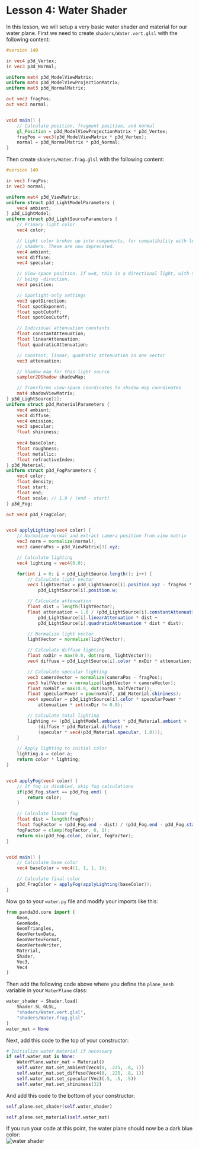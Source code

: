 # Lesson 4: Water Shader

In this lesson, we will setup a very basic water shader and material for our water plane. First we need to create `shaders/Water.vert.glsl` with the following content:
```glsl
#version 140

in vec4 p3d_Vertex;
in vec3 p3d_Normal;

uniform mat4 p3d_ModelViewMatrix;
uniform mat4 p3d_ModelViewProjectionMatrix;
uniform mat3 p3d_NormalMatrix;

out vec3 fragPos;
out vec3 normal;


void main() {
    // Calculate position, fragment position, and normal
    gl_Position = p3d_ModelViewProjectionMatrix * p3d_Vertex;
    fragPos = vec3(p3d_ModelViewMatrix * p3d_Vertex);
    normal = p3d_NormalMatrix * p3d_Normal;
}
```

Then create `shaders/Water.frag.glsl` with the following content:
```glsl
#version 140

in vec3 fragPos;
in vec3 normal;

uniform mat4 p3d_ViewMatrix;
uniform struct p3d_LightModelParameters {
    vec4 ambient;
} p3d_LightModel;
uniform struct p3d_LightSourceParameters {
    // Primary light color.
    vec4 color;

    // Light color broken up into components, for compatibility with legacy
    // shaders. These are now deprecated.
    vec4 ambient;
    vec4 diffuse;
    vec4 specular;

    // View-space position. If w=0, this is a directional light, with the xyz
    // being -direction.
    vec4 position;

    // Spotlight-only settings
    vec3 spotDirection;
    float spotExponent;
    float spotCutoff;
    float spotCosCutoff;

    // Individual attenuation constants
    float constantAttenuation;
    float linearAttenuation;
    float quadraticAttenuation;

    // constant, linear, quadratic attenuation in one vector
    vec3 attenuation;

    // Shadow map for this light source
    sampler2DShadow shadowMap;

    // Transforms view-space coordinates to shadow map coordinates
    mat4 shadowViewMatrix;
} p3d_LightSource[2];
uniform struct p3d_MaterialParameters {
    vec4 ambient;
    vec4 diffuse;
    vec4 emission;
    vec3 specular;
    float shininess;
    
    vec4 baseColor;
    float roughness;
    float metallic;
    float refractiveIndex;
} p3d_Material;
uniform struct p3d_FogParameters {
    vec4 color;
    float density;
    float start;
    float end;
    float scale; // 1.0 / (end - start)
} p3d_Fog;

out vec4 p3d_FragColor;


vec4 applyLighting(vec4 color) {
    // Normalize normal and extract camera position from view matrix
    vec3 norm = normalize(normal);
    vec3 cameraPos = p3d_ViewMatrix[3].xyz;

    // Calculate lighting
    vec4 lighting = vec4(0.0);

    for(int i = 0; i < p3d_LightSource.length(); i++) {
        // Calculate light vector
        vec3 lightVector = p3d_LightSource[i].position.xyz - fragPos * 
            p3d_LightSource[i].position.w;

        // Calculate attenuation
        float dist = length(lightVector);
        float attenuation = 1.0 / (p3d_LightSource[i].constantAttenuation + 
            p3d_LightSource[i].linearAttenuation * dist + 
            p3d_LightSource[i].quadraticAttenuation * dist * dist);

        // Normalize light vector
        lightVector = normalize(lightVector);

        // Calculate diffuse lighting
        float nxDir = max(0.0, dot(norm, lightVector));
        vec4 diffuse = p3d_LightSource[i].color * nxDir * attenuation;

        // Calculate specular lighting
        vec3 cameraVector = normalize(cameraPos - fragPos);
        vec3 halfVector = normalize(lightVector + cameraVector);
        float nxHalf = max(0.0, dot(norm, halfVector));
        float specularPower = pow(nxHalf, p3d_Material.shininess);
        vec4 specular = p3d_LightSource[i].color * specularPower * 
            attenuation * int(nxDir != 0.0);

        // Calculate total lighting
        lighting += (p3d_LightModel.ambient * p3d_Material.ambient + 
            (diffuse * p3d_Material.diffuse) + 
            (specular * vec4(p3d_Material.specular, 1.0)));
    }

    // Apply lighting to initial color
    lighting.a = color.a;
    return color * lighting;
}


vec4 applyFog(vec4 color) {
    // If fog is disabled, skip fog calculations
    if(p3d_Fog.start == p3d_Fog.end) {
        return color;
    }

    // Calculate linear fog
    float dist = length(fragPos);
    float fogFactor = (p3d_Fog.end - dist) / (p3d_Fog.end - p3d_Fog.start);
    fogFactor = clamp(fogFactor, 0, 1);
    return mix(p3d_Fog.color, color, fogFactor);
}


void main() {
    // Calculate base color
    vec4 baseColor = vec4(1, 1, 1, 1);

    // Calculate final color
    p3d_FragColor = applyFog(applyLighting(baseColor));
}
```

Now go to your `water.py` file and modify your imports like this:
```python
from panda3d.core import (
    Geom,
    GeomNode,
    GeomTriangles,
    GeomVertexData,
    GeomVertexFormat,
    GeomVertexWriter,
    Material,
    Shader,
    Vec3,
    Vec4
)
```

Then add the following code above where you define the `plane_mesh` variable in your `WaterPlane` class:
```python
water_shader = Shader.load(
    Shader.SL_GLSL,
    "shaders/Water.vert.glsl",
    "shaders/Water.frag.glsl"
)
water_mat = None
```

Next, add this code to the top of your constructor:
```python
# Initialize water material if necessary
if self.water_mat is None:
    WaterPlane.water_mat = Material()
    self.water_mat.set_ambient(Vec4(0, .225, .8, 1))
    self.water_mat.set_diffuse(Vec4(0, .225, .8, 1))
    self.water_mat.set_specular(Vec3(.5, .5, .5))
    self.water_mat.set_shininess(32)
```

And add this code to the bottom of your constructor:
```python
self.plane.set_shader(self.water_shader)

self.plane.set_material(self.water_mat)
```

If you run your code at this point, the water plane should now be a dark blue color:  
![water shader](https://github.com/Cybermals/panda3d-shader-tutorials/blob/main/legacy/terrain/04-water_shader/screenshots/01-water_shader.png?raw=true)
